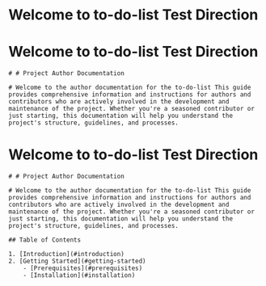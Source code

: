 # Welcome to  to-do-list Test Direction

	
	
# Welcome to  to-do-list Test Direction

	# # Project Author Documentation

	# Welcome to the author documentation for the to-do-list This guide provides comprehensive information and instructions for authors and contributors who are actively involved in the development and maintenance of the project. Whether you're a seasoned contributor or just starting, this documentation will help you understand the project's structure, guidelines, and processes.

	
	
# Welcome to  to-do-list Test Direction

	# # Project Author Documentation

	# Welcome to the author documentation for the to-do-list This guide provides comprehensive information and instructions for authors and contributors who are actively involved in the development and maintenance of the project. Whether you're a seasoned contributor or just starting, this documentation will help you understand the project's structure, guidelines, and processes.

	## Table of Contents

	1. [Introduction](#introduction)
	2. [Getting Started](#getting-started)
   		- [Prerequisites](#prerequisites)
   		- [Installation](#installation)
	
	
